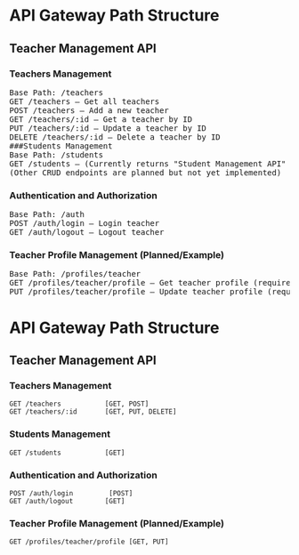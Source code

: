 # API Gateway Path Structure
## Teacher Management API
### Teachers Management
<pre>
Base Path: /teachers
GET /teachers — Get all teachers
POST /teachers — Add a new teacher
GET /teachers/:id — Get a teacher by ID
PUT /teachers/:id — Update a teacher by ID
DELETE /teachers/:id — Delete a teacher by ID
###Students Management
Base Path: /students
GET /students — (Currently returns "Student Management API" test message)
(Other CRUD endpoints are planned but not yet implemented)
</pre>
### Authentication and Authorization
<pre>
Base Path: /auth
POST /auth/login — Login teacher
GET /auth/logout — Logout teacher
</pre>

### Teacher Profile Management (Planned/Example)
<pre>
Base Path: /profiles/teacher
GET /profiles/teacher/profile — Get teacher profile (requires authentication/authorization)
PUT /profiles/teacher/profile — Update teacher profile (requires authentication/authorization)
</pre>

# API Gateway Path Structure
## Teacher Management API
### Teachers Management
```
GET /teachers           [GET, POST]
GET /teachers/:id       [GET, PUT, DELETE]
```
### Students Management
```
GET /students           [GET]
```
### Authentication and Authorization
```
POST /auth/login         [POST]
GET /auth/logout        [GET]
```
### Teacher Profile Management (Planned/Example)
```
GET /profiles/teacher/profile [GET, PUT]
```

